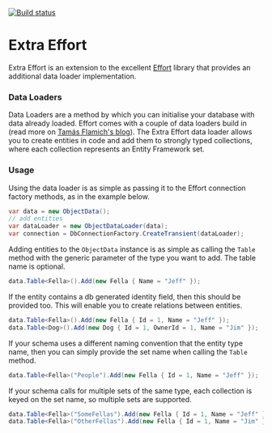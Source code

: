 [![Build status](https://ci.appveyor.com/api/projects/status/nmnb8cobvp6t5w7u?svg=true)](https://ci.appveyor.com/project/christophano/effort-extra)

# Extra Effort
Extra Effort is an extension to the excellent [Effort](http://effort.codeplex.com/) library that provides an additional data loader implementation.


### Data Loaders
Data Loaders are a method by which you can initialise your database with data already loaded.
Effort comes with a couple of data loaders build in (read more on [Tamás Flamich's blog](https://tflamichblog.wordpress.com/2013/01/22/data-loaders-in-effort/)).
The Extra Effort data loader allows you to create entities in code and add them to strongly typed collections, where each collection represents an Entity Framework set.

### Usage
Using the data loader is as simple as passing it to the Effort connection factory methods, as in the example below.
```csharp
var data = new ObjectData();
// add entities
var dataLoader = new ObjectDataLoader(data);
var connection = DbConnectionFactory.CreateTransient(dataLoader);
```

Adding entities to the `ObjectData` instance is as simple as calling the `Table` method with the generic parameter of the type you want to add. The table name is optional.
```csharp
data.Table<Fella>().Add(new Fella { Name = "Jeff" });
```

If the entity contains a db generated identity field, then this should be provided too. This will enable you to create relations between entities.
```csharp
data.Table<Fella>().Add(new Fella { Id = 1, Name = "Jeff" });
data.Table<Dog>().Add(new Dog { Id = 1, OwnerId = 1, Name = "Jim" });
```

If your schema uses a different naming convention that the entity type name, then you can simply provide the set name when calling the `Table` method.
```csharp
data.Table<Fella>("People").Add(new Fella { Id = 1, Name = "Jeff" });
```

If your schema calls for multiple sets of the same type, each collection is keyed on the set name, so multiple sets are supported.
```csharp
data.Table<Fella>("SomeFellas").Add(new Fella { Id = 1, Name = "Jeff" });
data.Table<Fella>("OtherFellas").Add(new Fella { Id = 1, Name = "Jim" });
```
